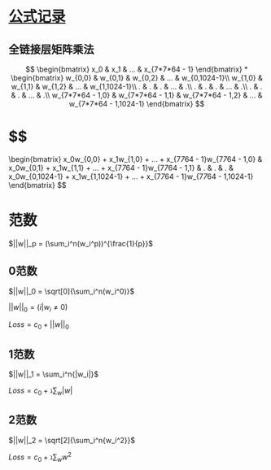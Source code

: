 # [公式记录](https://blog.csdn.net/jyfu2_12/article/details/79207643)


## 全链接层矩阵乘法

$$
 \begin{bmatrix}
   x_0 & x_1 & ... & x_{7*7*64 - 1}
  \end{bmatrix} 
  *
  \begin{bmatrix}
   w_{0,0} & w_{0,1} & w_{0,2} & ... & w_{0,1024-1}\\
   w_{1,0} & w_{1,1} & w_{1,2} & ... & w_{1,1024-1}\\
   . & . & . & ... & .\\
   . & . & . & ... & .\\
   . & . & . & ... & .\\
   w_{7*7*64 - 1,0} & w_{7*7*64 - 1,1} & w_{7*7*64 - 1,2} & ... & w_{7*7*64 - 1,1024-1}   
  \end{bmatrix}
$$

$$
  = 
  \begin{bmatrix}
  x_0w_{0,0} + x_1w_{1,0} + ... + x_{7*7*64 - 1}w_{7*7*64 - 1,0} &
  x_0w_{0,1} + x_1w_{1,1} + ... + x_{7*7*64 - 1}w_{7*7*64 - 1,1} &
  . &
  . &
  . &
  x_0w_{0,1024-1} + x_1w_{1,1024-1} + ... + x_{7*7*64 - 1}w_{7*7*64 - 1,1024-1}
  \end{bmatrix}
$$

# 范数

$||w||_p = (\sum_i^n(w_i^p))^{\frac{1}{p}}$ 

## 0范数
$||w||_0 = \sqrt[0]{\sum_i^n(w_i^0)}$

$||w||_0 = (i|w_i \neq{0})$

$Loss = c_0 + ||w||_0$
## 1范数
$||w||_1 = \sum_i^n{|w_i|}$

$Loss = c_0 + ℷ\sum_w{|w|}$


## 2范数

$||w||_2 = \sqrt[2]{\sum_i^n{w_i^2}}$

$Loss = c_0 + ℷ\sum_w{w^2}$


